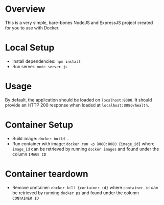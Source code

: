 # Overview
This is a very simple, bare-bones NodeJS and ExpressJS project created for you to use with Docker.

# Local Setup
* Install dependencies: `npm install`
* Run server: `node server.js`

# Usage
By default, the application should be loaded on `localhost:8080`. It should provide an HTTP 200 response when loaded at `localhost:8080/health`.

# Container Setup
* Build image: `docker build .`
* Run container with image: `docker run -p 8080:8080 {image_id}` where `image_id` can be retrieved by running `docker images` and found under the column `IMAGE ID`

# Container teardown
* Remove container: `docker kill {container_id}` where `container_id` can be retrieved by running `docker ps` and found under the column `CONTAINER ID`
